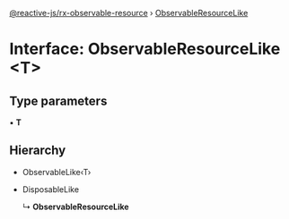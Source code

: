 [@reactive-js/rx-observable-resource](../README.md) › [ObservableResourceLike](observableresourcelike.md)

# Interface: ObservableResourceLike <**T**>

## Type parameters

▪ **T**

## Hierarchy

* ObservableLike‹T›

* DisposableLike

  ↳ **ObservableResourceLike**
